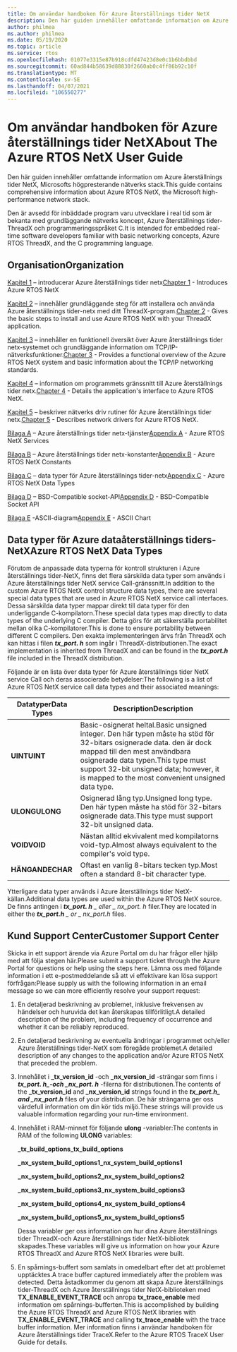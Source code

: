 ```yaml
---
title: Om användar handboken för Azure återställnings tider NetX
description: Den här guiden innehåller omfattande information om Azure återställnings tider NetX, Microsofts högpresterande nätverks stack.
author: philmea
ms.author: philmea
ms.date: 05/19/2020
ms.topic: article
ms.service: rtos
ms.openlocfilehash: 01077e3315e87b918cdfd47423d8e0c1b6bbdbbd
ms.sourcegitcommit: 60ad844b58639d88830f2660ab0c4ff86b92c10f
ms.translationtype: MT
ms.contentlocale: sv-SE
ms.lasthandoff: 04/07/2021
ms.locfileid: "106550277"
---
```

# <a name="about-the-azure-rtos-netx-user-guide"></a><span data-ttu-id="1ce69-103">Om användar handboken för Azure återställnings tider NetX</span><span class="sxs-lookup"><span data-stu-id="1ce69-103">About The Azure RTOS NetX User Guide</span></span>

<span data-ttu-id="1ce69-104">Den här guiden innehåller omfattande information om Azure återställnings tider NetX, Microsofts högpresterande nätverks stack.</span><span class="sxs-lookup"><span data-stu-id="1ce69-104">This guide contains comprehensive information about Azure RTOS NetX, the Microsoft high-performance network stack.</span></span>

<span data-ttu-id="1ce69-105">Den är avsedd för inbäddade program varu utvecklare i real tid som är bekanta med grundläggande nätverks koncept, Azure återställnings tider-ThreadX och programmeringsspråket C.</span><span class="sxs-lookup"><span data-stu-id="1ce69-105">It is intended for embedded real-time software developers familiar with basic networking concepts, Azure RTOS ThreadX, and the C programming language.</span></span>

## <a name="organization"></a><span data-ttu-id="1ce69-106">Organisation</span><span class="sxs-lookup"><span data-stu-id="1ce69-106">Organization</span></span>

<span data-ttu-id="1ce69-107">[Kapitel 1](chapter1.md) – introducerar Azure återställnings tider netx</span><span class="sxs-lookup"><span data-stu-id="1ce69-107">[Chapter 1](chapter1.md) - Introduces Azure RTOS NetX</span></span>

<span data-ttu-id="1ce69-108">[Kapitel 2](chapter2.md) – innehåller grundläggande steg för att installera och använda Azure återställnings tider-netx med ditt ThreadX-program.</span><span class="sxs-lookup"><span data-stu-id="1ce69-108">[Chapter 2](chapter2.md) - Gives the basic steps to install and use Azure RTOS NetX with your ThreadX application.</span></span>

<span data-ttu-id="1ce69-109">[Kapitel 3](chapter3.md) – innehåller en funktionell översikt över Azure återställnings tider netx-systemet och grundläggande information om TCP/IP-nätverksfunktioner.</span><span class="sxs-lookup"><span data-stu-id="1ce69-109">[Chapter 3](chapter3.md) - Provides a functional overview of the Azure RTOS NetX system and basic information about the TCP/IP networking standards.</span></span>

<span data-ttu-id="1ce69-110">[Kapitel 4](chapter4.md) – information om programmets gränssnitt till Azure återställnings tider netx.</span><span class="sxs-lookup"><span data-stu-id="1ce69-110">[Chapter 4](chapter4.md) - Details the application's interface to Azure RTOS NetX.</span></span>

<span data-ttu-id="1ce69-111">[Kapitel 5](chapter5.md) – beskriver nätverks driv rutiner för Azure återställnings tider netx.</span><span class="sxs-lookup"><span data-stu-id="1ce69-111">[Chapter 5](chapter5.md) - Describes network drivers for Azure RTOS NetX.</span></span>

<span data-ttu-id="1ce69-112">[Bilaga A](appendix-a.md) – Azure återställnings tider netx-tjänster</span><span class="sxs-lookup"><span data-stu-id="1ce69-112">[Appendix A](appendix-a.md) - Azure RTOS NetX Services</span></span>

<span data-ttu-id="1ce69-113">[Bilaga B](appendix-b.md) – Azure återställnings tider netx-konstanter</span><span class="sxs-lookup"><span data-stu-id="1ce69-113">[Appendix B](appendix-b.md) - Azure RTOS NetX Constants</span></span>

<span data-ttu-id="1ce69-114">[Bilaga C](appendix-c.md) – data typer för Azure återställnings tider-netx</span><span class="sxs-lookup"><span data-stu-id="1ce69-114">[Appendix C](appendix-c.md) - Azure RTOS NetX Data Types</span></span>

<span data-ttu-id="1ce69-115">[Bilaga D](appendix-d.md) – BSD-Compatible socket-API</span><span class="sxs-lookup"><span data-stu-id="1ce69-115">[Appendix D](appendix-d.md) - BSD-Compatible Socket API</span></span>

<span data-ttu-id="1ce69-116">[Bilaga E](appendix-e.md) -ASCII-diagram</span><span class="sxs-lookup"><span data-stu-id="1ce69-116">[Appendix E](appendix-e.md) - ASCII Chart</span></span>

## <a name="azure-rtos-netx-data-types"></a><span data-ttu-id="1ce69-117">Data typer för Azure dataåterställnings tiders-NetX</span><span class="sxs-lookup"><span data-stu-id="1ce69-117">Azure RTOS NetX Data Types</span></span>

<span data-ttu-id="1ce69-118">Förutom de anpassade data typerna för kontroll strukturen i Azure återställnings tider-NetX, finns det flera särskilda data typer som används i Azure återställnings tider NetX service Call-gränssnitt.</span><span class="sxs-lookup"><span data-stu-id="1ce69-118">In addition to the custom Azure RTOS NetX control structure data types, there are several special data types that are used in Azure RTOS NetX service call interfaces.</span></span> <span data-ttu-id="1ce69-119">Dessa särskilda data typer mappar direkt till data typer för den underliggande C-kompilatorn.</span><span class="sxs-lookup"><span data-stu-id="1ce69-119">These special data types map directly to data types of the underlying C compiler.</span></span> <span data-ttu-id="1ce69-120">Detta görs för att säkerställa portabilitet mellan olika C-kompilatorer.</span><span class="sxs-lookup"><span data-stu-id="1ce69-120">This is done to ensure portability between different C compilers.</span></span> <span data-ttu-id="1ce69-121">Den exakta implementeringen ärvs från ThreadX och kan hittas i filen ***tx_port. h*** som ingår i ThreadX-distributionen.</span><span class="sxs-lookup"><span data-stu-id="1ce69-121">The exact implementation is inherited from ThreadX and can be found in the ***tx_port.h*** file included in the ThreadX distribution.</span></span>

<span data-ttu-id="1ce69-122">Följande är en lista över data typer för Azure återställnings tider NetX service Call och deras associerade betydelser:</span><span class="sxs-lookup"><span data-stu-id="1ce69-122">The following is a list of Azure RTOS NetX service call data types and their associated meanings:</span></span>

| <span data-ttu-id="1ce69-123">Datatyper</span><span class="sxs-lookup"><span data-stu-id="1ce69-123">Data Types</span></span> | <span data-ttu-id="1ce69-124">Description</span><span class="sxs-lookup"><span data-stu-id="1ce69-124">Description</span></span>  |
| --------- | ------------------------------------------------------------------------------------------------------------------------------------- |
| <span data-ttu-id="1ce69-125">**UINT**</span><span class="sxs-lookup"><span data-stu-id="1ce69-125">**UINT**</span></span>  | <span data-ttu-id="1ce69-126">Basic-osignerat heltal.</span><span class="sxs-lookup"><span data-stu-id="1ce69-126">Basic unsigned integer.</span></span> <span data-ttu-id="1ce69-127">Den här typen måste ha stöd för 32-bitars osignerade data. den är dock mappad till den mest användbara osignerade data typen.</span><span class="sxs-lookup"><span data-stu-id="1ce69-127">This type must support 32-bit unsigned data; however, it is mapped to the most convenient unsigned data type.</span></span> |
| <span data-ttu-id="1ce69-128">**ULONG**</span><span class="sxs-lookup"><span data-stu-id="1ce69-128">**ULONG**</span></span> | <span data-ttu-id="1ce69-129">Osignerad lång typ.</span><span class="sxs-lookup"><span data-stu-id="1ce69-129">Unsigned long type.</span></span> <span data-ttu-id="1ce69-130">Den här typen måste ha stöd för 32-bitars osignerade data.</span><span class="sxs-lookup"><span data-stu-id="1ce69-130">This type must support 32-bit unsigned data.</span></span>                                                                      |
| <span data-ttu-id="1ce69-131">**VOID**</span><span class="sxs-lookup"><span data-stu-id="1ce69-131">**VOID**</span></span>  | <span data-ttu-id="1ce69-132">Nästan alltid ekvivalent med kompilatorns void-typ.</span><span class="sxs-lookup"><span data-stu-id="1ce69-132">Almost always equivalent to the compiler's void type.</span></span>                                                                                 |
| <span data-ttu-id="1ce69-133">**HÄNGANDE**</span><span class="sxs-lookup"><span data-stu-id="1ce69-133">**CHAR**</span></span>  | <span data-ttu-id="1ce69-134">Oftast en vanlig 8-bitars tecken typ.</span><span class="sxs-lookup"><span data-stu-id="1ce69-134">Most often a standard 8-bit character type.</span></span>                                                                                           |

<span data-ttu-id="1ce69-135">Ytterligare data typer används i Azure återställnings tider NetX-källan.</span><span class="sxs-lookup"><span data-stu-id="1ce69-135">Additional data types are used within the Azure RTOS NetX source.</span></span> <span data-ttu-id="1ce69-136">De finns antingen i ***tx_port. h** _ eller _ *_nx_port. h_** filer.</span><span class="sxs-lookup"><span data-stu-id="1ce69-136">They are located in either the ***tx_port.h** _ or _ *_nx_port.h_** files.</span></span>

## <a name="customer-support-center"></a><span data-ttu-id="1ce69-137">Kund Support Center</span><span class="sxs-lookup"><span data-stu-id="1ce69-137">Customer Support Center</span></span>

<span data-ttu-id="1ce69-138">Skicka in ett support ärende via Azure Portal om du har frågor eller hjälp med att följa stegen här.</span><span class="sxs-lookup"><span data-stu-id="1ce69-138">Please submit a support ticket through the Azure Portal for questions or help using the steps here.</span></span> <span data-ttu-id="1ce69-139">Lämna oss med följande information i ett e-postmeddelande så att vi effektivare kan lösa support förfrågan:</span><span class="sxs-lookup"><span data-stu-id="1ce69-139">Please supply us with the following information in an email message so we can more efficiently resolve your support request:</span></span>

1. <span data-ttu-id="1ce69-140">En detaljerad beskrivning av problemet, inklusive frekvensen av händelser och huruvida det kan återskapas tillförlitligt.</span><span class="sxs-lookup"><span data-stu-id="1ce69-140">A detailed description of the problem, including frequency of occurrence and whether it can be reliably reproduced.</span></span>

2. <span data-ttu-id="1ce69-141">En detaljerad beskrivning av eventuella ändringar i programmet och/eller Azure återställnings tider-NetX som föregåde problemet.</span><span class="sxs-lookup"><span data-stu-id="1ce69-141">A detailed description of any changes to the application and/or Azure RTOS NetX that preceded the problem.</span></span>

3. <span data-ttu-id="1ce69-142">Innehållet i **_tx_version_id** -och **_nx_version_id** -strängar som finns i **_tx_port. h_*_-och _*_nx_port. h_** -filerna för distributionen.</span><span class="sxs-lookup"><span data-stu-id="1ce69-142">The contents of the **_tx_version_id** and **_nx_version_id** strings found in the **_tx_port.h_*_ and _*_nx_port.h_** files of your distribution.</span></span> <span data-ttu-id="1ce69-143">De här strängarna ger oss värdefull information om din kör tids miljö.</span><span class="sxs-lookup"><span data-stu-id="1ce69-143">These strings will provide us valuable information regarding your run-time environment.</span></span>

4. <span data-ttu-id="1ce69-144">Innehållet i RAM-minnet för följande **ulong** -variabler:</span><span class="sxs-lookup"><span data-stu-id="1ce69-144">The contents in RAM of the following **ULONG** variables:</span></span>

    <span data-ttu-id="1ce69-145">**_tx_build_options**</span><span class="sxs-lookup"><span data-stu-id="1ce69-145">**_tx_build_options**</span></span>

    <span data-ttu-id="1ce69-146">**_nx_system_build_options1**</span><span class="sxs-lookup"><span data-stu-id="1ce69-146">**_nx_system_build_options1**</span></span>

    <span data-ttu-id="1ce69-147">**_nx_system_build_options2**</span><span class="sxs-lookup"><span data-stu-id="1ce69-147">**_nx_system_build_options2**</span></span>

    <span data-ttu-id="1ce69-148">**_nx_system_build_options3**</span><span class="sxs-lookup"><span data-stu-id="1ce69-148">**_nx_system_build_options3**</span></span>

    <span data-ttu-id="1ce69-149">**_nx_system_build_options4**</span><span class="sxs-lookup"><span data-stu-id="1ce69-149">**_nx_system_build_options4**</span></span>

    <span data-ttu-id="1ce69-150">**_nx_system_build_options5**</span><span class="sxs-lookup"><span data-stu-id="1ce69-150">**_nx_system_build_options5**</span></span>

    <span data-ttu-id="1ce69-151">Dessa variabler ger oss information om hur dina Azure återställnings tider ThreadX-och Azure återställnings tider NetX-bibliotek skapades.</span><span class="sxs-lookup"><span data-stu-id="1ce69-151">These variables will give us information on how your Azure RTOS ThreadX and Azure RTOS NetX libraries were built.</span></span>

5. <span data-ttu-id="1ce69-152">En spårnings-buffert som samlats in omedelbart efter det att problemet upptäcktes.</span><span class="sxs-lookup"><span data-stu-id="1ce69-152">A trace buffer captured immediately after the problem was detected.</span></span> <span data-ttu-id="1ce69-153">Detta åstadkommer du genom att skapa Azure återställnings tider-ThreadX och Azure återställnings tider NetX-biblioteken med **TX_ENABLE_EVENT_TRACE** och anropa **tx_trace_enable** med information om spårnings-bufferten.</span><span class="sxs-lookup"><span data-stu-id="1ce69-153">This is accomplished by building the Azure RTOS ThreadX and Azure RTOS NetX libraries with **TX_ENABLE_EVENT_TRACE** and calling **tx_trace_enable** with the trace buffer information.</span></span> <span data-ttu-id="1ce69-154">Mer information finns i användar handboken för Azure återställnings tider TraceX.</span><span class="sxs-lookup"><span data-stu-id="1ce69-154">Refer to the Azure RTOS TraceX User Guide for details.</span></span>
